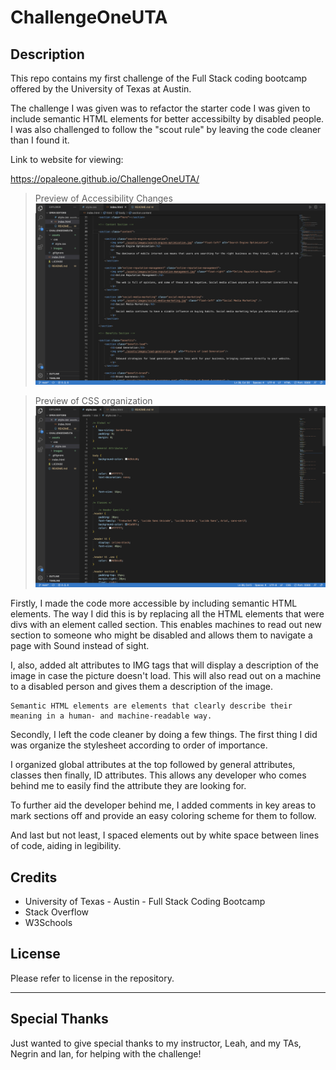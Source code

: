 # ChallengeOneUTA

## Description

This repo contains my first challenge of the Full Stack coding bootcamp offered by the University of Texas at Austin. 

The challenge I was given was to refactor the starter code I was given to include semantic HTML elements for better accessibilty by disabled people. I was also challenged to follow the "scout rule" by leaving the code cleaner than I found it.

Link to website for viewing:

https://opaleone.github.io/ChallengeOneUTA/

>Preview of Accessibility Changes
![image info](./assets/images/section-screen.png)

>Preview of CSS organization
![image info](./assets/images/css-screen.png)


Firstly, I made the code more accessible by including semantic HTML elements. The way I did this is by replacing all the HTML elements that were divs with an element called section. This enables machines to read out new section to someone who might be disabled and allows them to navigate a page with Sound instead of sight. 

I, also, added alt attributes to IMG tags that will display a description of the image in case the picture doesn't load. This will also read out on a machine to a disabled person and gives them a description of the image.
    
    Semantic HTML elements are elements that clearly describe their meaning in a human- and machine-readable way.
    
Secondly, I left the code cleaner by doing a few things. The first thing I did was organize the stylesheet according to order of importance. 

I organized global attributes at the top followed by general attributes, classes then finally, ID attributes. This allows any developer who comes behind me to easily find the attribute they are looking for.

To further aid the developer behind me, I added comments in key areas to mark sections off and provide an easy coloring scheme for them to follow.

And last but not least, I spaced elements out by white space between lines of code, aiding in legibility.

## Credits

* University of Texas - Austin - Full Stack Coding Bootcamp
* Stack Overflow
* W3Schools

## License

Please refer to license in the repository.

---

## Special Thanks

Just wanted to give special thanks to my instructor, Leah, and my TAs, Negrin and Ian, for helping with the challenge!

